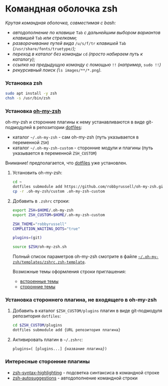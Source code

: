 # Командная оболочка zsh
*Крутая командная оболочка, совместимая с bash:*

* *автодополнение по клавише* `Tab` *c дальнейшим выбором вариантов клавишей* `Tab` *или стрелками;*
* *разворачивание путей вида* `/u/s/f/tr` *клавишей* `Tab` *(*`/usr/share/fonts/truetype/`*);*
* *переход в каталог без команды* `cd` *(просто набираем путь к каталогу);*
* *ссылка на предыдущую команду с помощью* `!!` *(например,* `sudo !!`*)*
* *рекурсивный поиск (*`ls images/**/*.png`*).*

### Установка zsh

```bash
sudo apt install -y zsh
chsh -s /usr/bin/zsh
```
### Установка [oh-my-zsh](https://github.com/robbyrussell/oh-my-zsh)

oh-my-zsh и сторонние плагины к нему устанавливаются в виде git-подмодулей
в репозитории [dotfiles](https://github.com/radimih/dotfiles):
* каталог `~/.oh-my-zsh` - сам oh-my-zsh (путь указывается в переменной `ZSH`)
* каталог `~/.oh-my-zsh-custom` - сторонние модули и плагины (путь указывается в переменной `ZSH_CUSTOM`)

Внимание! предполагается, что [dotfiles](/dotfiles.md) уже установлен.

1. Установить oh-my-zsh:
    ```bash
    cd ~
    dotfiles submodule add https://github.com/robbyrussell/oh-my-zsh.git .oh-my-zsh
    cp -r .oh-my-zsh/custom .oh-my-zsh-custom
    ```

1. Добавить в `.zshrc` строки:

    ```bash
    export ZSH=$HOME/.oh-my-zsh
    export ZSH_CUSTOM=$HOME/.oh-my-zsh-custom
    
    ZSH_THEME="robbyrussell"
    COMPLETION_WAITING_DOTS="true"
    
    plugins=(git)

    source $ZSH/oh-my-zsh.sh
    ```
  
    Полный список параметров oh-my-zsh смотрите в файле [`~/.oh-my-zsh/templates/zshrc.zsh-template`](https://github.com/robbyrussell/oh-my-zsh/blob/master/templates/zshrc.zsh-template).
    
    Возможные темы оформления строки приглашения:
    * [встроенные темы](https://github.com/robbyrussell/oh-my-zsh/wiki/themes)
    * [сторонние темы](https://github.com/robbyrussell/oh-my-zsh/wiki/External-themes)

### Установка стороннего плагина, не входящего в oh-my-zsh

1. Добавить в каталог `$ZSH_CUSTOM/plugins` плагин в виде git-подмодуля репозитория `dotfiles`:

    ```bash
    cd $ZSH_CUSTOM/plugins
    dotfiles submodule add {URL репозитория плагина}
    ```
  
1. Активировать плагин в `~/.zshrc`:

    `plugins=( [plugins...] `*`{название плагина}`*`)`

### Интересные сторонние плагины

* [zsh-syntax-highlighting](https://github.com/zsh-users/zsh-syntax-highlighting) - подсветка синтаксиса в командной строке
* [zsh-autosuggestions](https://github.com/zsh-users/zsh-autosuggestions) - автодополнение командной строки
